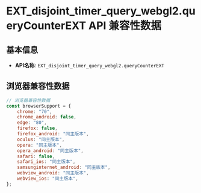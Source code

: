 # EXT_disjoint_timer_query_webgl2.queryCounterEXT API 兼容性数据

## 基本信息

- **API名称**: `EXT_disjoint_timer_query_webgl2.queryCounterEXT`

## 浏览器兼容性数据

```javascript
// 浏览器兼容性数据
const browserSupport = {
    chrome: "70",
    chrome_android: false,
    edge: "80",
    firefox: false,
    firefox_android: "同主版本",
    oculus: "同主版本",
    opera: "同主版本",
    opera_android: "同主版本",
    safari: false,
    safari_ios: "同主版本",
    samsunginternet_android: "同主版本",
    webview_android: "同主版本",
    webview_ios: "同主版本",
};

```

